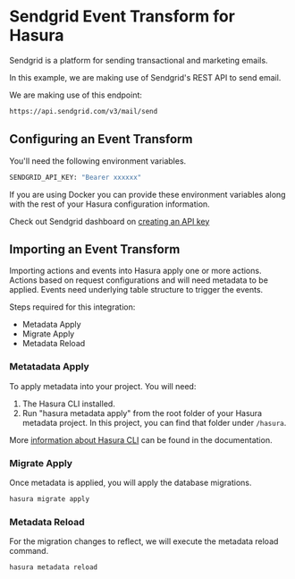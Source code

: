 # Sendgrid Event Transform for Hasura

Sendgrid is a platform for sending transactional and marketing emails.

In this example, we are making use of Sendgrid's REST API to send email.

We are making use of this endpoint:

```bash
https://api.sendgrid.com/v3/mail/send
```

## Configuring an Event Transform

You'll need the following environment variables.

```bash
SENDGRID_API_KEY: "Bearer xxxxxx"
```

If you are using Docker you can provide these environment variables along with the rest of your Hasura configuration information.

Check out Sendgrid dashboard on [creating an API key](https://app.sendgrid.com/settings/api_keys)

## Importing an Event Transform

Importing actions and events into Hasura apply one or more actions. Actions based on request configurations and will need metadata to be applied. Events need underlying table structure to trigger the events.

Steps required for this integration:

- Metadata Apply
- Migrate Apply
- Metadata Reload

### Metatadata Apply

To apply metadata into your project. You will need:

1. The Hasura CLI installed.
2. Run "hasura metadata apply" from the root folder of your Hasura metadata project. In this project, you can find that folder under `/hasura`.

More [information about Hasura CLI](https://hasura.io/docs/latest/graphql/core/hasura-cli/index.html) can be found in the documentation.

### Migrate Apply

Once metadata is applied, you will apply the database migrations.

```bash
hasura migrate apply
```

### Metadata Reload

For the migration changes to reflect, we will execute the metadata reload command.

```bash
hasura metadata reload
```
